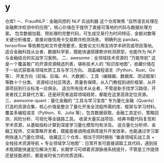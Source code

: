 # y
仓库1
一、FraudNLP：金融风控的 NLP 实战利器
这个仓库聚焦 “自然语言处理在金融欺诈检测中的应用”，核心价值在于提供了直接可落地的代码与数据处理方案。
包含数据加载、预处理的完整代码，可生成交易行为时间特征、金额对数等关键分析维度，直接对接信用卡交易欺诈检测场景。
明确列出 pandas、tensorflow 等依赖包和文件使用要求，配套论文引用支持学术研究或项目落地。
适合金融科技从业者、数据科学家，既能快速搭建欺诈检测原型，也能作为 NLP 与金融结合的实战学习案例。
二、awesome：全领域技术资源的 “万能导航”
这是一个覆盖极广的开源资源精选列表，堪称技术人的 “知识库地图”，收藏价值在于一站式获取各领域优质工具与学习方向。
涵盖编程语言（Python、Rust、Go 等）、开发方向（前端、后端、AI、大数据）、工具（编辑器、数据库、测试框架）等数十个分类。
资源经过社区筛选，质量有保障，从入门教程到进阶框架、从开源项目到行业标准一应俱全。
适合所有技术从业者，不管是新手找学习路径、开发者找工具替代方案，还是研究者追踪领域趋势，都能在这里高效定位资源。
三、awesome-quant：量化金融的 “工具与学习宝库”
专为量化金融（Quants）打造的资源合集，核心价值是整合了量化开发全流程所需的库、框架与学习材料。
覆盖多编程语言（Python、R、Julia 等），包含数据获取、金融工具定价、策略回测、风险分析、可视化等全链路工具。
收录大量实战项目、经典书籍代码复现和学术资源，从基础指标计算到深度学习量化模型均有涉及。
适合量化分析师、金融工程师、交易策略开发者，既能直接调用成熟库提升开发效率，也能通过学习案例快速入门量化领域。
收藏这三个仓库，相当于同时拥有 “垂直领域实战工具 + 全栈技术资源导航 + 专业领域学习地图”：日常开发可直接调取工具代码，遇到技术瓶颈能快速定位解决方案，长期学习可顺着资源脉络系统提升，不管是工作提效还是技能进阶，都是省时省力的优质选择。

